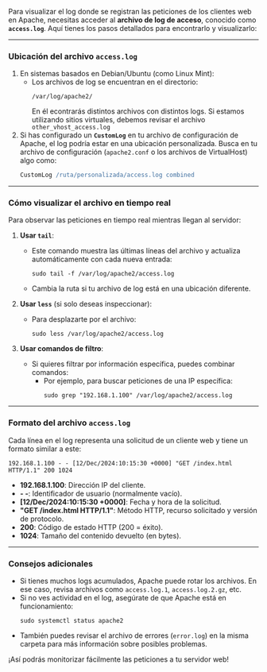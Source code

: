 Para visualizar el log donde se registran las peticiones de los clientes web en Apache, necesitas acceder al **archivo de log de acceso**, conocido como **`access.log`**. Aquí tienes los pasos detallados para encontrarlo y visualizarlo:

---

### **Ubicación del archivo `access.log`**
1. En sistemas basados en Debian/Ubuntu (como Linux Mint):
   - Los archivos de log se encuentran en el directorio:
     ```
     /var/log/apache2/
     ```
     En él econtrarás distintos archivos con distintos logs.
     Si estamos utilizando sitios virtuales, debemos revisar el archivo `other_vhost_access.log`
2. Si has configurado un **`CustomLog`** en tu archivo de configuración de Apache, el log podría estar en una ubicación personalizada. Busca en tu archivo de configuración (`apache2.conf` o los archivos de VirtualHost) algo como:
     ```apache
     CustomLog /ruta/personalizada/access.log combined
     ```

---

### **Cómo visualizar el archivo en tiempo real**
Para observar las peticiones en tiempo real mientras llegan al servidor:

1. **Usar `tail`**:
   - Este comando muestra las últimas líneas del archivo y actualiza automáticamente con cada nueva entrada:
     ```
     sudo tail -f /var/log/apache2/access.log
     ```
   - Cambia la ruta si tu archivo de log está en una ubicación diferente.

2. **Usar `less`** (si solo deseas inspeccionar):
   - Para desplazarte por el archivo:
     ```
     sudo less /var/log/apache2/access.log
     ```

3. **Usar comandos de filtro**:
   - Si quieres filtrar por información específica, puedes combinar comandos:
     - Por ejemplo, para buscar peticiones de una IP específica:
       ```
       sudo grep "192.168.1.100" /var/log/apache2/access.log
       ```

---

### **Formato del archivo `access.log`**
Cada línea en el log representa una solicitud de un cliente web y tiene un formato similar a este:

```
192.168.1.100 - - [12/Dec/2024:10:15:30 +0000] "GET /index.html HTTP/1.1" 200 1024
```

- **192.168.1.100**: Dirección IP del cliente.
- **- -**: Identificador de usuario (normalmente vacío).
- **[12/Dec/2024:10:15:30 +0000]**: Fecha y hora de la solicitud.
- **"GET /index.html HTTP/1.1"**: Método HTTP, recurso solicitado y versión de protocolo.
- **200**: Código de estado HTTP (200 = éxito).
- **1024**: Tamaño del contenido devuelto (en bytes).

---

### **Consejos adicionales**
- Si tienes muchos logs acumulados, Apache puede rotar los archivos. En ese caso, revisa archivos como `access.log.1`, `access.log.2.gz`, etc.
- Si no ves actividad en el log, asegúrate de que Apache está en funcionamiento:
  ```
  sudo systemctl status apache2
  ```
- También puedes revisar el archivo de errores (`error.log`) en la misma carpeta para más información sobre posibles problemas.

¡Así podrás monitorizar fácilmente las peticiones a tu servidor web!